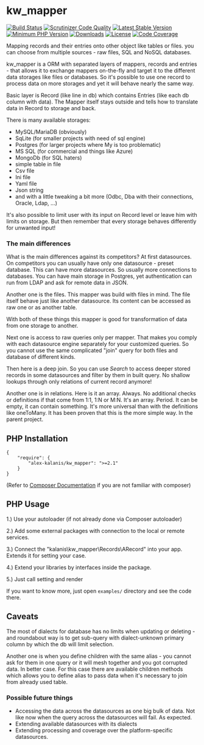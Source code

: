 # kw_mapper

[![Build Status](https://app.travis-ci.com/alex-kalanis/kw_mapper.svg?branch=master)](https://app.travis-ci.com/github/alex-kalanis/kw_mapper)
[![Scrutinizer Code Quality](https://scrutinizer-ci.com/g/alex-kalanis/kw_mapper/badges/quality-score.png?b=master)](https://scrutinizer-ci.com/g/alex-kalanis/kw_mapper/?branch=master)
[![Latest Stable Version](https://poser.pugx.org/alex-kalanis/kw_mapper/v/stable.svg?v=1)](https://packagist.org/packages/alex-kalanis/kw_mapper)
[![Minimum PHP Version](https://img.shields.io/badge/php-%3E%3D%207.3-8892BF.svg)](https://php.net/)
[![Downloads](https://img.shields.io/packagist/dt/alex-kalanis/kw_mapper.svg?v1)](https://packagist.org/packages/alex-kalanis/kw_mapper)
[![License](https://poser.pugx.org/alex-kalanis/kw_mapper/license.svg?v=1)](https://packagist.org/packages/alex-kalanis/kw_mapper)
[![Code Coverage](https://scrutinizer-ci.com/g/alex-kalanis/kw_mapper/badges/coverage.png?b=master&v=1)](https://scrutinizer-ci.com/g/alex-kalanis/kw_mapper/?branch=master)

Mapping records and their entries onto other object like tables or files. you can choose
from multiple sources - raw files, SQL and NoSQL databases.

kw_mapper is a ORM with separated layers of mappers, records and entries - that allows
it to exchange mappers on-the-fly and target it to the different data storages like files
or databases. So it's possible to use one record to process data on more storages and yet
it will behave nearly the same way.

Basic layer is Record (like line in db) which contains Entries (like each db column with
data). The Mapper itself stays outside and tells how to translate data in Record to storage
and back.

There is many available storages:

 - MySQL/MariaDB (obviously)
 - SqLite (for smaller projects with need of sql engine)
 - Postgres (for larger projects where My is too problematic)
 - MS SQL (for commercial and things like Azure)
 - MongoDb (for SQL haters)
 - simple table in file
 - Csv file
 - Ini file
 - Yaml file
 - Json string
 - and with a little tweaking a bit more (Odbc, Dba with their connections, Oracle, Ldap, ...)

It's also possible to limit user with its input on Record level or leave him with limits on
storage. But then remember that every storage behaves differently for unwanted input!

### The main differences

What is the main differences against its competitors? At first datasources.
On competitors you can usually have only one datasource - preset database.
This can have more datasources. So usually more connections to databases.
You can have main storage in Postgres, yet authentication can run from LDAP
and ask for remote data in JSON.

Another one is the files. This mapper was build with files in mind. The file
itself behave just like another datasource. Its content can be accessed
as raw one or as another table.

With both of these things this mapper is good for transformation of data from
one storage to another.

Next one is access to raw queries only per mapper. That makes you comply with
each datasource engine separately for your customized queries. So you cannot
use the same complicated "join" query for both files and database of different
kinds.

Then here is a deep join. So you can use *Search* to access deeper stored
records in some datasources and filter by them in built query. No shallow
lookups through only relations of current record anymore!

Another one is in relations. Here is it an array. Always. No additional checks
or definitions if that come from 1:1, 1:N or M:N. It's an array. Period.
It can be empty, it can contain something. It's more universal than with
the definitions like oneToMany. It has been proven that this is the more
simple way. In the parent project.

## PHP Installation

```
{
    "require": {
        "alex-kalanis/kw_mapper": ">=2.1"
    }
}
```

(Refer to [Composer Documentation](https://github.com/composer/composer/blob/master/doc/00-intro.md#introduction) if you are not
familiar with composer)


## PHP Usage

1.) Use your autoloader (if not already done via Composer autoloader)

2.) Add some external packages with connection to the local or remote services.

3.) Connect the "kalanis\kw_mapper\Records\ARecord" into your app. Extends it for setting your case.

4.) Extend your libraries by interfaces inside the package.

5.) Just call setting and render

If you want to know more, just open ```examples/``` directory and see the code there.

## Caveats

The most of dialects for database has no limits when updating or deleting - and
roundabout way is to get sub-query with dialect-unknown primary column
by which the db will limit selection.

Another one is when you define children with the same alias - you cannot ask for
them in one query or it will mesh together and you got corrupted data. In better
case. For this case there are available children methods which allows you to define
alias to pass data when it's necessary to join from already used table. 

### Possible future things

- Accessing the data across the datasources as one big bulk of data. Not like
  now when the query across the datasources will fail. As expected.
- Extending available datasources with its dialects
- Extending processing and coverage over the platform-specific datasources.

